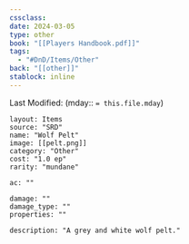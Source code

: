 ```yaml
---
cssclass: 
date: 2024-03-05
type: other
book: "[[Players Handbook.pdf]]"
tags:
  - "#DnD/Items/Other"
back: "[[other]]"
stablock: inline
---
```

Last Modified: (mday:: `= this.file.mday`)


```statblock
layout: Items
source: "SRD"
name: "Wolf Pelt"
image: [[pelt.png]]
category: "Other"
cost: "1.0 ep"
rarity: "mundane"

ac: ""

damage: ""
damage_type: ""
properties: ""

description: "A grey and white wolf pelt."
```